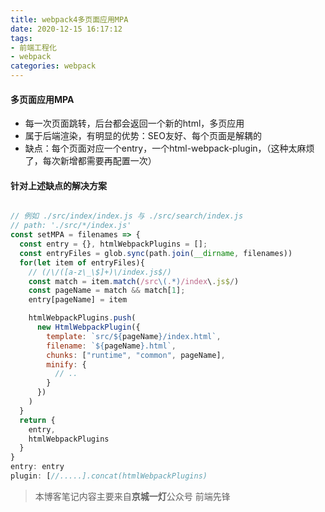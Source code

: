 ```yaml
---
title: webpack4多页面应用MPA
date: 2020-12-15 16:17:12
tags:
- 前端工程化
- webpack
categories: webpack
---
```

#### 多页面应用MPA

* 每一次页面跳转，后台都会返回一个新的html，多页应用
* 属于后端渲染，有明显的优势：SEO友好、每个页面是解耦的
* 缺点：每个页面对应一个entry，一个html-webpack-plugin，（这种太麻烦了，每次新增都需要再配置一次）

#### 针对上述缺点的解决方案

```javascript

// 例如 ./src/index/index.js 与 ./src/search/index.js
// path: './src/*/index.js'
const setMPA = filenames => {
  const entry = {}, htmlWebpackPlugins = [];
  const entryFiles = glob.sync(path.join(__dirname, filenames))
  for(let item of entryFiles){
    // (/\/([a-z\_\$]+)\/index.js$/)
    const match = item.match(/src\(.*)/index\.js$/)
    const pageName = match && match[1];
    entry[pageName] = item

    htmlWebpackPlugins.push(
      new HtmlWebpackPlugin({
        template: `src/${pageName}/index.html`,
        filename: `${pageName}.html`,
        chunks: ["runtime", "common", pageName],
        minify: {
          // ..
        }
      })
    )
  }
  return {
    entry,
    htmlWebpackPlugins
  }
}
entry: entry
plugin: [//.....].concat(htmlWebpackPlugins)

```

> 本博客笔记内容主要来自**京城一灯**公众号 前端先锋 